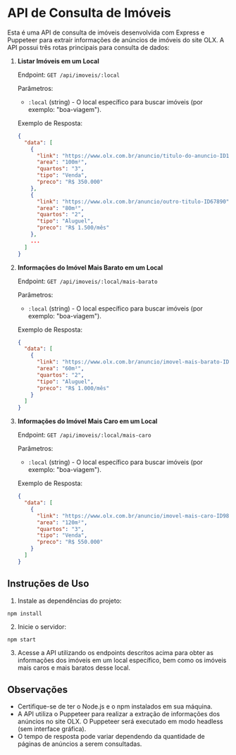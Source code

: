 # API de Consulta de Imóveis

Esta é uma API de consulta de imóveis desenvolvida com Express e Puppeteer para extrair informações de anúncios de imóveis do site OLX. A API possui três rotas principais para consulta de dados:

1. **Listar Imóveis em um Local**

   Endpoint: `GET /api/imoveis/:local`

   Parâmetros:

   - `:local` (string) - O local específico para buscar imóveis (por exemplo: "boa-viagem").

   Exemplo de Resposta:

   ```json
   {
     "data": [
       {
         "link": "https://www.olx.com.br/anuncio/titulo-do-anuncio-ID12345",
         "area": "100m²",
         "quartos": "3",
         "tipo": "Venda",
         "preco": "R$ 350.000"
       },
       {
         "link": "https://www.olx.com.br/anuncio/outro-titulo-ID67890",
         "area": "80m²",
         "quartos": "2",
         "tipo": "Aluguel",
         "preco": "R$ 1.500/mês"
       },
       ...
     ]
   }

   ```

2. **Informações do Imóvel Mais Barato em um Local**

   Endpoint: `GET /api/imoveis/:local/mais-barato`

   Parâmetros:

   - `:local` (string) - O local específico para buscar imóveis (por exemplo: "boa-viagem").

   Exemplo de Resposta:

   ```json
   {
     "data": [
       {
         "link": "https://www.olx.com.br/anuncio/imovel-mais-barato-ID54321",
         "area": "60m²",
         "quartos": "2",
         "tipo": "Aluguel",
         "preco": "R$ 1.000/mês"
       }
     ]
   }
   ```

3. **Informações do Imóvel Mais Caro em um Local**

   Endpoint: `GET /api/imoveis/:local/mais-caro`

   Parâmetros:

   - `:local` (string) - O local específico para buscar imóveis (por exemplo: "boa-viagem").

   Exemplo de Resposta:

   ```json
   {
     "data": [
       {
         "link": "https://www.olx.com.br/anuncio/imovel-mais-caro-ID98765",
         "area": "120m²",
         "quartos": "3",
         "tipo": "Venda",
         "preco": "R$ 550.000"
       }
     ]
   }
   ```

## Instruções de Uso

1. Instale as dependências do projeto:

```
npm install
```

2. Inicie o servidor:

```
npm start
```

3. Acesse a API utilizando os endpoints descritos acima para obter as informações dos imóveis em um local específico, bem como os imóveis mais caros e mais baratos desse local.

## Observações

- Certifique-se de ter o Node.js e o npm instalados em sua máquina.
- A API utiliza o Puppeteer para realizar a extração de informações dos anúncios no site OLX. O Puppeteer será executado em modo headless (sem interface gráfica).
- O tempo de resposta pode variar dependendo da quantidade de páginas de anúncios a serem consultadas.
